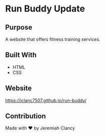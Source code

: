 # Run Buddy Update

## Purpose
A website that offers fitness training services.

## Built With
* HTML
* CSS

## Website
https://jclanc7507.github.io/run-buddy/

## Contribution
Made with ❤️ by Jeremiah Clancy
